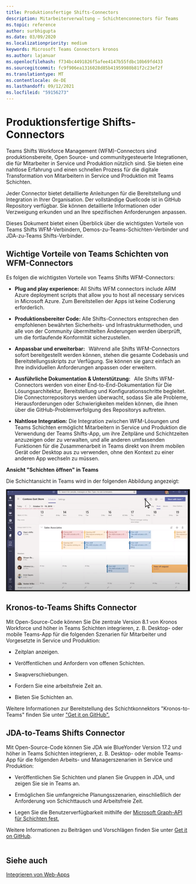```yaml
---
title: Produktionsfertige Shifts-Connectors
description: Mitarbeiterverwaltung – Schichtenconnectors für Teams
ms.topic: reference
author: surbhigupta
ms.date: 03/09/2020
ms.localizationpriority: medium
keywords: Microsoft Teams Connectors kronos
ms.author: lajanuar
ms.openlocfilehash: f734bc4491826f5afee4147b55fdbc10b69fd433
ms.sourcegitcommit: fc9f906ea1316028d85b41959980b81f2c23ef2f
ms.translationtype: MT
ms.contentlocale: de-DE
ms.lasthandoff: 09/12/2021
ms.locfileid: "59156273"
---
```

# <a name="production-ready-shifts-connectors"></a>Produktionsfertige Shifts-Connectors  

Teams Shifts Workforce Management (WFM)-Connectors sind produktionsbereite, Open Source- und communitygesteuerte Integrationen, die für Mitarbeiter in Service und Produktion nützlich sind. Sie bieten eine nahtlose Erfahrung und einen schnellen Prozess für die digitale Transformation von Mitarbeitern in Service und Produktion mit Teams Schichten. 

Jeder Connector bietet detaillierte Anleitungen für die Bereitstellung und Integration in Ihrer Organisation. Der vollständige Quellcode ist in GitHub Repository verfügbar. Sie können detaillierte Informationen oder Verzweigung erkunden und an Ihre spezifischen Anforderungen anpassen.   

Dieses Dokument bietet einen Überblick über die wichtigsten Vorteile von Teams Shifts WFM-Verbindern, Demos-zu-Teams-Schichten-Verbinder und JDA-zu-Teams Shifts-Verbinder.

## <a name="key-benefits-of-teams-shifts-wfm-connectors"></a>Wichtige Vorteile von Teams Schichten von WFM-Connectors

Es folgen die wichtigsten Vorteile von Teams Shifts WFM-Connectors:

* **Plug and play experience:** All Shifts WFM connectors include ARM Azure deployment scripts that allow you to host all necessary services in Microsoft Azure. Zum Bereitstellen der Apps ist keine Codierung erforderlich.

* **Produktionsbereiter Code:** Alle Shifts-Connectors entsprechen den empfohlenen bewährten Sicherheits- und Infrastrukturmethoden, und alle von der Community übermittelten Änderungen werden überprüft, um die fortlaufende Konformität sicherzustellen.

* **Anpassbar und erweiterbar:**   Während alle Shifts WFM-Connectors sofort bereitgestellt werden können, stehen die gesamte Codebasis und Bereitstellungsskripts zur Verfügung. Sie können sie ganz einfach an Ihre individuellen Anforderungen anpassen oder erweitern.

* **Ausführliche Dokumentation & Unterstützung:**   Alle Shifts WFM-Connectors werden von einer End-to-End-Dokumentation für Die Lösungsarchitektur, Bereitstellung und Konfigurationsschritte begleitet. Die Connectorrepositorys werden überwacht, sodass Sie alle Probleme, Herausforderungen oder Schwierigkeiten melden können, die ihnen über die GitHub-Problemverfolgung des Repositorys auftreten.

* **Nahtlose Integration:** Die Integration zwischen WFM-Lösungen und Teams Schichten ermöglicht Mitarbeitern in Service und Produktion die Verwendung der Teams Shifts-App, um ihre Zeitpläne und Schichtzeiten anzuzeigen oder zu verwalten, und alle anderen umfassenden Funktionen für die Zusammenarbeit in Teams direkt von ihrem mobilen Gerät oder Desktop aus zu verwenden, ohne den Kontext zu einer anderen App wechseln zu müssen.  

**Ansicht "Schichten öffnen" in Teams** 

Die Schichtansicht in Teams wird in der folgenden Abbildung angezeigt: 

![Offene Schichten in Teams](../assets/images/teams-open-shifts-view.png)

## <a name="kronos-to-teams-shifts-connector"></a>Kronos-to-Teams Shifts Connector

Mit Open-Source-Code können Sie Die zentrale Version 8.1 von Kronos Workforce und höher in Teams Schichten integrieren, z. B. Desktop- oder mobile Teams-App für die folgenden Szenarien für Mitarbeiter und Vorgesetzte in Service und Produktion:

* Zeitplan anzeigen.

* Veröffentlichen und Anfordern von offenen Schichten.

* Swapverschiebungen.

* Fordern Sie eine arbeitsfreie Zeit an.

* Bieten Sie Schichten an.

Weitere Informationen zur Bereitstellung des Schichtkonnektors "Kronos-to-Teams" finden Sie unter ["Get it on GitHub".](https://aka.ms/KronosShiftsConnector)

## <a name="jda-to-teams-shifts-connector"></a>JDA-to-Teams Shifts Connector

Mit Open-Source-Code können Sie JDA wie BlueYonder Version 17.2 und höher in Teams Schichten integrieren, z. B. Desktop- oder mobile Teams-App für die folgenden Arbeits- und Managerszenarien in Service und Produktion:

* Veröffentlichen Sie Schichten und planen Sie Gruppen in JDA, und zeigen Sie sie in Teams an.

* Ermöglichen Sie umfangreiche Planungsszenarien, einschließlich der Anforderung von Schichttausch und Arbeitsfreie Zeit.

* Legen Sie die Benutzerverfügbarkeit mithilfe der [Microsoft Graph-API für Schichten fest.](/graph/api/resources/shift?view=graph-rest-beta&preserve-view=true)

Weitere Informationen zu Beiträgen und Vorschlägen finden Sie unter [Get it on GitHub](https://aka.ms/JDAShiftsConnector).</br></br>

## <a name="see-also"></a>Siehe auch

[Integrieren von Web-Apps](~/samples/integrate-web-apps-overview.md)
